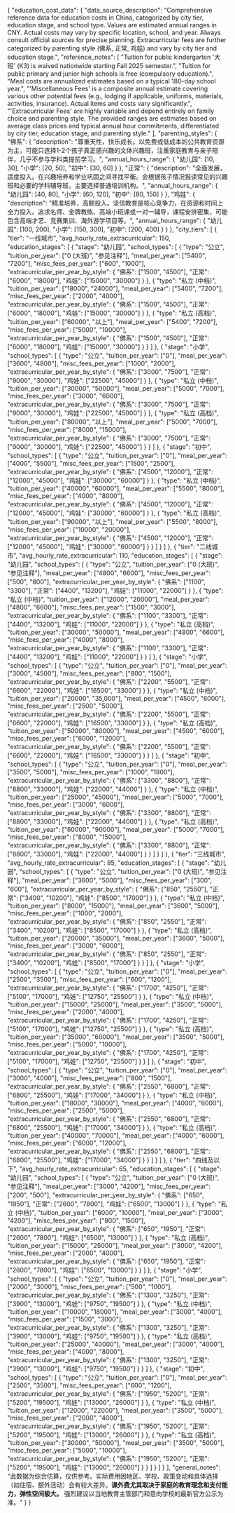 {
  "education_cost_data": {
    "data_source_description": "Comprehensive reference data for education costs in China, categorized by city tier, education stage, and school type. Values are estimated annual ranges in CNY. Actual costs may vary by specific location, school, and year. Always consult official sources for precise planning. Extracurricular fees are further categorized by parenting style (佛系, 正常, 鸡娃) and vary by city tier and education stage.",
    "reference_notes": [
      "Tuition for public kindergarten '大班' (K3) is waived nationwide starting Fall 2025 semester.",
      "Tuition for public primary and junior high schools is free (compulsory education).",
      "Meal costs are annualized estimates based on a typical 180-day school year.",
      "'Miscellaneous Fees' is a composite annual estimate covering various other potential fees (e.g., lodging if applicable, uniforms, materials, activities, insurance). Actual items and costs vary significantly.",
      "'Extracurricular Fees' are highly variable and depend entirely on family choice and parenting style. The provided ranges are estimates based on average class prices and typical annual hour commitments, differentiated by city tier, education stage, and parenting style."
    ],
    "parenting_styles": {
      "佛系": {
        "description": "尊重天性，快乐成长。以免费或低成本的公共教育资源为主，可能只选择1-2个孩子真正感兴趣的文体兴趣班，注重家庭教育与亲子陪伴，几乎不参与学科类提前学习。",
        "annual_hours_range": {
          "幼儿园": [10, 30],
          "小学": [20, 50],
          "初中": [30, 60]
        }
      },
      "正常": {
        "description": "全面发展，适度投入。在兴趣培养和学业巩固之间寻找平衡。会根据孩子情况报读常见的兴趣班和必要的学科辅导班，主要选择普通培训机构。",
        "annual_hours_range": {
          "幼儿园": [40, 80],
          "小学": [60, 120],
          "初中": [80, 150]
        }
      },
      "鸡娃": {
        "description": "精准培养，高额投入。坚信教育是核心竞争力，在资源和时间上全力投入。追求名师、金牌教练、高端小班课或一对一辅导，课程安排密集，可能包含高端才艺、竞赛集训、海外游学项目等。",
        "annual_hours_range": {
          "幼儿园": [100, 200],
          "小学": [150, 300],
          "初中": [200, 400]
        }
      }
    },
    "city_tiers": [
      {
        "tier": "一线城市",
        "avg_hourly_rate_extracurricular": 150,
        "education_stages": [
          {
            "stage": "幼儿园",
            "school_types": [
              {
                "type": "公立",
                "tuition_per_year": ["0 (大班)", "参见注释"],
                "meal_per_year": ["5400", "7200"],
                "misc_fees_per_year": ["600", "1000"],
                "extracurricular_per_year_by_style": {
                  "佛系": ["1500", "4500"],
                  "正常": ["6000", "18000"],
                  "鸡娃": ["15000", "30000"]
                }
              },
              {
                "type": "私立 (中档)",
                "tuition_per_year": ["18000", "24000"],
                "meal_per_year": ["5400", "7200"],
                "misc_fees_per_year": ["2000", "4000"],
                "extracurricular_per_year_by_style": {
                  "佛系": ["1500", "4500"],
                  "正常": ["6000", "18000"],
                  "鸡娃": ["15000", "30000"]
                }
              },
              {
                "type": "私立 (高档)",
                "tuition_per_year": ["60000", "以上"],
                "meal_per_year": ["5400", "7200"],
                "misc_fees_per_year": ["5000", "10000"],
                "extracurricular_per_year_by_style": {
                  "佛系": ["1500", "4500"],
                  "正常": ["6000", "18000"],
                  "鸡娃": ["15000", "30000"]
                }
              }
            ]
          },
          {
            "stage": "小学",
            "school_types": [
              {
                "type": "公立",
                "tuition_per_year": ["0"],
                "meal_per_year": ["3600", "4800"],
                "misc_fees_per_year": ["1000", "2000"],
                "extracurricular_per_year_by_style": {
                  "佛系": ["3000", "7500"],
                  "正常": ["9000", "30000"],
                  "鸡娃": ["22500", "45000"]
                }
              },
              {
                "type": "私立 (中档)",
                "tuition_per_year": ["30000", "50000"],
                "meal_per_year": ["5000", "7000"],
                "misc_fees_per_year": ["3000", "6000"],
                "extracurricular_per_year_by_style": {
                  "佛系": ["3000", "7500"],
                  "正常": ["9000", "30000"],
                  "鸡娃": ["22500", "45000"]
                }
              },
              {
                "type": "私立 (高档)",
                "tuition_per_year": ["80000", "以上"],
                "meal_per_year": ["5000", "7000"],
                "misc_fees_per_year": ["8000", "15000"],
                "extracurricular_per_year_by_style": {
                  "佛系": ["3000", "7500"],
                  "正常": ["9000", "30000"],
                  "鸡娃": ["22500", "45000"]
                }
              }
            ]
          },
          {
            "stage": "初中",
            "school_types": [
              {
                "type": "公立",
                "tuition_per_year": ["0"],
                "meal_per_year": ["4000", "5500"],
                "misc_fees_per_year": ["1500", "2500"],
                "extracurricular_per_year_by_style": {
                  "佛系": ["4500", "12000"],
                  "正常": ["12000", "45000"],
                  "鸡娃": ["30000", "60000"]
                }
              },
              {
                "type": "私立 (中档)",
                "tuition_per_year": ["40000", "60000"],
                "meal_per_year": ["5500", "8000"],
                "misc_fees_per_year": ["4000", "8000"],
                "extracurricular_per_year_by_style": {
                  "佛系": ["4500", "12000"],
                  "正常": ["12000", "45000"],
                  "鸡娃": ["30000", "60000"]
                }
              },
              {
                "type": "私立 (高档)",
                "tuition_per_year": ["90000", "以上"],
                "meal_per_year": ["5500", "8000"],
                "misc_fees_per_year": ["10000", "20000"],
                "extracurricular_per_year_by_style": {
                  "佛系": ["4500", "12000"],
                  "正常": ["12000", "45000"],
                  "鸡娃": ["30000", "60000"]
                }
              }
            ]
          }
        ]
      },
      {
        "tier": "二线城市",
        "avg_hourly_rate_extracurricular": 110,
        "education_stages": [
          {
            "stage": "幼儿园",
            "school_types": [
              {
                "type": "公立",
                "tuition_per_year": ["0 (大班)", "参见注释"],
                "meal_per_year": ["4800", "6600"],
                "misc_fees_per_year": ["500", "800"],
                "extracurricular_per_year_by_style": {
                  "佛系": ["1100", "3300"],
                  "正常": ["4400", "13200"],
                  "鸡娃": ["11000", "22000"]
                }
              },
              {
                "type": "私立 (中档)",
                "tuition_per_year": ["12000", "20000"],
                "meal_per_year": ["4800", "6600"],
                "misc_fees_per_year": ["1500", "3000"],
                "extracurricular_per_year_by_style": {
                  "佛系": ["1100", "3300"],
                  "正常": ["4400", "13200"],
                  "鸡娃": ["11000", "22000"]
                }
              },
              {
                "type": "私立 (高档)",
                "tuition_per_year": ["30000", "50000"],
                "meal_per_year": ["4800", "6600"],
                "misc_fees_per_year": ["4000", "8000"],
                "extracurricular_per_year_by_style": {
                  "佛系": ["1100", "3300"],
                  "正常": ["4400", "13200"],
                  "鸡娃": ["11000", "22000"]
                }
              }
            ]
          },
          {
            "stage": "小学",
            "school_types": [
              {
                "type": "公立",
                "tuition_per_year": ["0"],
                "meal_per_year": ["3000", "4500"],
                "misc_fees_per_year": ["800", "1500"],
                "extracurricular_per_year_by_style": {
                  "佛系": ["2200", "5500"],
                  "正常": ["6600", "22000"],
                  "鸡娃": ["16500", "33000"]
                }
              },
              {
                "type": "私立 (中档)",
                "tuition_per_year": ["20000", "35,000"],
                "meal_per_year": ["4500", "6000"],
                "misc_fees_per_year": ["2500", "5000"],
                "extracurricular_per_year_by_style": {
                  "佛系": ["2200", "5500"],
                  "正常": ["6600", "22000"],
                  "鸡娃": ["16500", "33000"]
                }
              },
              {
                "type": "私立 (高档)",
                "tuition_per_year": ["50000", "80000"],
                "meal_per_year": ["4500", "6000"],
                "misc_fees_per_year": ["6000", "12000"],
                "extracurricular_per_year_by_style": {
                  "佛系": ["2200", "5500"],
                  "正常": ["6600", "22000"],
                  "鸡娃": ["16500", "33000"]
                }
              }
            ]
          },
          {
            "stage": "初中",
            "school_types": [
              {
                "type": "公立",
                "tuition_per_year": ["0"],
                "meal_per_year": ["3500", "5000"],
                "misc_fees_per_year": ["1000", "1800"],
                "extracurricular_per_year_by_style": {
                  "佛系": ["3300", "8800"],
                  "正常": ["8800", "33000"],
                  "鸡娃": ["22000", "44000"]
                }
              },
              {
                "type": "私立 (中档)",
                "tuition_per_year": ["25000", "45000"],
                "meal_per_year": ["5000", "7000"],
                "misc_fees_per_year": ["3000", "6000"],
                "extracurricular_per_year_by_style": {
                  "佛系": ["3300", "8800"],
                  "正常": ["8800", "33000"],
                  "鸡娃": ["22000", "44000"]
                }
              },
              {
                "type": "私立 (高档)",
                "tuition_per_year": ["60000", "90000"],
                "meal_per_year": ["5000", "7000"],
                "misc_fees_per_year": ["8000", "15000"],
                "extracurricular_per_year_by_style": {
                  "佛系": ["3300", "8800"],
                  "正常": ["8800", "33000"],
                  "鸡娃": ["22000", "44000"]
                }
              }
            ]
          }
        ]
      },
      {
        "tier": "三线城市",
        "avg_hourly_rate_extracurricular": 85,
        "education_stages": [
          {
            "stage": "幼儿园",
            "school_types": [
              {
                "type": "公立",
                "tuition_per_year": ["0 (大班)", "参见注释"],
                "meal_per_year": ["3600", "5000"],
                "misc_fees_per_year": ["300", "600"],
                "extracurricular_per_year_by_style": {
                  "佛系": ["850", "2550"],
                  "正常": ["3400", "10200"],
                  "鸡娃": ["8500", "17000"]
                }
              },
              {
                "type": "私立 (中档)",
                "tuition_per_year": ["8000", "15000"],
                "meal_per_year": ["3600", "5000"],
                "misc_fees_per_year": ["1000", "2000"],
                "extracurricular_per_year_by_style": {
                  "佛系": ["850", "2550"],
                  "正常": ["3400", "10200"],
                  "鸡娃": ["8500", "17000"]
                }
              },
              {
                "type": "私立 (高档)",
                "tuition_per_year": ["20000", "35000"],
                "meal_per_year": ["3600", "5000"],
                "misc_fees_per_year": ["3000", "6000"],
                "extracurricular_per_year_by_style": {
                  "佛系": ["850", "2550"],
                  "正常": ["3400", "10200"],
                  "鸡娃": ["8500", "17000"]
                }
              }
            ]
          },
          {
            "stage": "小学",
            "school_types": [
              {
                "type": "公立",
                "tuition_per_year": ["0"],
                "meal_per_year": ["2500", "3500"],
                "misc_fees_per_year": ["600", "1200"],
                "extracurricular_per_year_by_style": {
                  "佛系": ["1700", "4250"],
                  "正常": ["5100", "17000"],
                  "鸡娃": ["12750", "25500"]
                }
              },
              {
                "type": "私立 (中档)",
                "tuition_per_year": ["15000", "25000"],
                "meal_per_year": ["3500", "5000"],
                "misc_fees_per_year": ["2000", "4000"],
                "extracurricular_per_year_by_style": {
                  "佛系": ["1700", "4250"],
                  "正常": ["5100", "17000"],
                  "鸡娃": ["12750", "25500"]
                }
              },
              {
                "type": "私立 (高档)",
                "tuition_per_year": ["35000", "60000"],
                "meal_per_year": ["3500", "5000"],
                "misc_fees_per_year": ["5000", "10000"],
                "extracurricular_per_year_by_style": {
                  "佛系": ["1700", "4250"],
                  "正常": ["5100", "17000"],
                  "鸡娃": ["12750", "25500"]
                }
              }
            ]
          },
          {
            "stage": "初中",
            "school_types": [
              {
                "type": "公立",
                "tuition_per_year": ["0"],
                "meal_per_year": ["3000", "4000"],
                "misc_fees_per_year": ["800", "1500"],
                "extracurricular_per_year_by_style": {
                  "佛系": ["2550", "6800"],
                  "正常": ["6800", "25500"],
                  "鸡娃": ["17000", "34000"]
                }
              },
              {
                "type": "私立 (中档)",
                "tuition_per_year": ["18000", "30000"],
                "meal_per_year": ["4000", "6000"],
                "misc_fees_per_year": ["2500", "5000"],
                "extracurricular_per_year_by_style": {
                  "佛系": ["2550", "6800"],
                  "正常": ["6800", "25500"],
                  "鸡娃": ["17000", "34000"]
                }
              },
              {
                "type": "私立 (高档)",
                "tuition_per_year": ["40000", "70000"],
                "meal_per_year": ["4000", "6000"],
                "misc_fees_per_year": ["6000", "12000"],
                "extracurricular_per_year_by_style": {
                  "佛系": ["2550", "6800"],
                  "正常": ["6800", "25500"],
                  "鸡娃": ["17000", "34000"]
                }
              }
            ]
          }
        ]
      },
      {
        "tier": "四线及以下",
        "avg_hourly_rate_extracurricular": 65,
        "education_stages": [
          {
            "stage": "幼儿园",
            "school_types": [
              {
                "type": "公立",
                "tuition_per_year": ["0 (大班)", "参见注释"],
                "meal_per_year": ["3000", "4200"],
                "misc_fees_per_year": ["200", "500"],
                "extracurricular_per_year_by_style": {
                  "佛系": ["650", "1950"],
                  "正常": ["2600", "7800"],
                  "鸡娃": ["6500", "13000"]
                }
              },
              {
                "type": "私立 (中档)",
                "tuition_per_year": ["6000", "10000"],
                "meal_per_year": ["3000", "4200"],
                "misc_fees_per_year": ["800", "1500"],
                "extracurricular_per_year_by_style": {
                  "佛系": ["650", "1950"],
                  "正常": ["2600", "7800"],
                  "鸡娃": ["6500", "13000"]
                }
              },
              {
                "type": "私立 (高档)",
                "tuition_per_year": ["15000", "25000"],
                "meal_per_year": ["3000", "4200"],
                "misc_fees_per_year": ["2000", "4000"],
                "extracurricular_per_year_by_style": {
                  "佛系": ["650", "1950"],
                  "正常": ["2600", "7800"],
                  "鸡娃": ["6500", "13000"]
                }
              }
            ]
          },
          {
            "stage": "小学",
            "school_types": [
              {
                "type": "公立",
                "tuition_per_year": ["0"],
                "meal_per_year": ["2000", "3000"],
                "misc_fees_per_year": ["500", "1000"],
                "extracurricular_per_year_by_style": {
                  "佛系": ["1300", "3250"],
                  "正常": ["3900", "13000"],
                  "鸡娃": ["9750", "19500"]
                }
              },
              {
                "type": "私立 (中档)",
                "tuition_per_year": ["10000", "18000"],
                "meal_per_year": ["3000", "4000"],
                "misc_fees_per_year": ["1500", "3000"],
                "extracurricular_per_year_by_style": {
                  "佛系": ["1300", "3250"],
                  "正常": ["3900", "13000"],
                  "鸡娃": ["9750", "19500"]
                }
              },
              {
                "type": "私立 (高档)",
                "tuition_per_year": ["25000", "40000"],
                "meal_per_year": ["3000", "4000"],
                "misc_fees_per_year": ["4000", "8000"],
                "extracurricular_per_year_by_style": {
                  "佛系": ["1300", "3250"],
                  "正常": ["3900", "13000"],
                  "鸡娃": ["9750", "19500"]
                }
              }
            ]
          },
          {
            "stage": "初中",
            "school_types": [
              {
                "type": "公立",
                "tuition_per_year": ["0"],
                "meal_per_year": ["2500", "3500"],
                "misc_fees_per_year": ["600", "1200"],
                "extracurricular_per_year_by_style": {
                  "佛系": ["1950", "5200"],
                  "正常": ["5200", "19500"],
                  "鸡娃": ["13000", "26000"]
                }
              },
              {
                "type": "私立 (中档)",
                "tuition_per_year": ["12000", "22000"],
                "meal_per_year": ["3500", "5000"],
                "misc_fees_per_year": ["2000", "4000"],
                "extracurricular_per_year_by_style": {
                  "佛系": ["1950", "5200"],
                  "正常": ["5200", "19500"],
                  "鸡娃": ["13000", "26000"]
                }
              },
              {
                "type": "私立 (高档)",
                "tuition_per_year": ["30000", "50000"],
                "meal_per_year": ["3500", "5000"],
                "misc_fees_per_year": ["5000", "10000"],
                "extracurricular_per_year_by_style": {
                  "佛系": ["1950", "5200"],
                  "正常": ["5200", "19500"],
                  "鸡娃": ["13000", "26000"]
                }
              }
            ]
          }
        ]
      }
    ],
    "general_notes": "此数据为综合估算，仅供参考。实际费用因地区、学校、政策变动和具体选择（如住宿、额外活动）会有较大差异。**课外费尤其取决于家庭的教育理念和支付能力，弹性空间极大。** 强烈建议以当地教育主管部门和意向学校的最新官方公示为准。"
  }
}